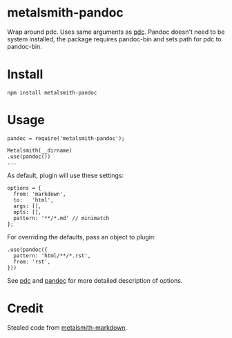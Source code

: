 # metalsmith-pandoc
Wrap around pdc. Uses same arguments as [pdc](https://github.com/pvorb/node-pdc). Pandoc doesn't need to be system installed, the package requires pandoc-bin and sets path for pdc to pandoc-bin.

# Install
`npm install metalsmith-pandoc`

# Usage
```
pandoc = require('metalsmith-pandoc');

Metalsmith(__dirname)
.use(pandoc())
...
```

As default, plugin will use these settings:
```
options = {
  from: 'markdown',
  to:   'html',
  args: [],
  opts: [],
  pattern: '**/*.md' // minimatch
};
```

For overriding the defaults, pass an object to plugin:
```
.use(pandoc({
  pattern: 'html/**/*.rst',
  from: 'rst',
}))
```
See [pdc](https://github.com/pvorb/node-pdc#api) and [pandoc](http://johnmacfarlane.net/pandoc/README.html) for more detailed description of options.

# Credit
Stealed code from [metalsmith-markdown](https://github.com/segmentio/metalsmith-markdown).
